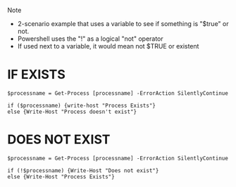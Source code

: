 > [!NOTE]
> - 2-scenario example that uses a variable to see if something is "$true" or not.
> - Powershell uses the "!" as a logical "not" operator
> - If used next to a variable, it would mean not $TRUE or existent


# IF EXISTS
```
$processname = Get-Process [processname] -ErrorAction SilentlyContinue

if ($processname) {write-host "Process Exists"}
else {Write-Host "Process doesn't exist"}
```


# DOES NOT EXIST
```
$processname = Get-Process [processname] -ErrorAction SilentlyContinue

if (!$processname) {Write-Host "Does not exist"}
else {Write-Host "Process Exists"}
```
